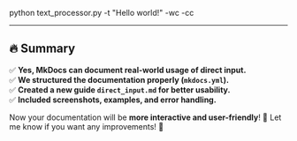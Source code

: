 python text_processor.py -t "Hello world!" -wc -cc


---

## **🔥 Summary**
✅ **Yes, MkDocs can document real-world usage of direct input.**  
✅ **We structured the documentation properly (`mkdocs.yml`).**  
✅ **Created a new guide `direct_input.md` for better usability.**  
✅ **Included screenshots, examples, and error handling.**  

Now your documentation will be **more interactive and user-friendly**! 🎯 Let me know if you want any improvements! 🚀

